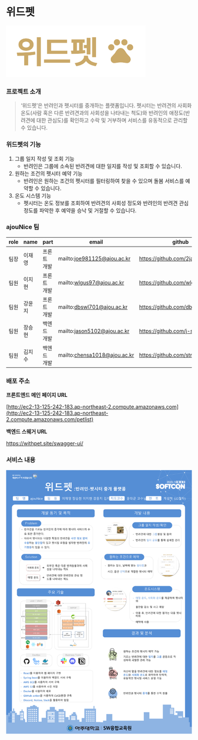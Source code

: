 # 위드펫

![with_pet](../image/withpet.png)

### 프로젝트 소개

> ‘위드펫’은 반려인과 펫시터를 중개하는 플랫폼입니다.
펫시터는 반려견의 사회화 온도(사람 혹은 다른 반려견과의 사회성을 나타내는 척도)와 반려인의 애정도(반려견에 대한 관심도)를 확인하고 수락 및 거부하며 서비스를 유동적으로 관리할 수 있습니다.
> 

### 위드펫의 기능

1. 그룹 일지 작성 및 조회 기능
    - 반려인은 그룹에 소속된 반려견에 대한 일지를 작성 및 조회할 수 있습니다.
2. 원하는 조건의 펫시터 예약 기능
    - 반려인은 원하는 조건의 펫시터를 필터링하여 찾을 수 있으며 돌봄 서비스를 예약할 수 있습니다.
3. 온도 시스템 기능
    - 펫시터는 온도 정보를 조회하여 반려견의 사회성 정도와 반려인의 반려견 관심 정도를 파악한 후 예약을 승낙 및 거절할 수 있습니다.

### ajouNice 팀

| role | name | part | email | github |
| --- | --- | --- | --- | --- |
| 팀장 | 이재영 | 프론트 개발 | mailto:joe981125@ajou.ac.kr | https://github.com/2jaeyoung2 |
| 팀원 | 이지현 | 프론트 개발 | mailto:wlgus97@ajou.ac.kr | https://github.com/wlgus8284 |
| 팀원 | 강윤지 | 프론트 개발 | mailto:dbswl701@ajou.ac.kr | https://github.com/dbswl701 |
| 팀원 | 장승현 | 백엔드 개발 | mailto:jason5102@ajou.ac.kr | https://github.com/j-seunghyun |
| 팀원 | 김지수 | 백엔드 개발 | mailto:chensa1018@ajou.ac.kr | https://github.com/strongcookdas |

### 배포 주소

**프론트엔드 메인 페이지 URL** 

[http://ec2-13-125-242-183.ap-northeast-2.compute.amazonaws.com](http://ec2-13-125-242-183.ap-northeast-2.compute.amazonaws.com/petlist)

**백엔드 스웨거 URL**

https://withpet.site/swagger-ui/

### 서비스 내용
![with_pet_template](../image/withpet_template.png)

